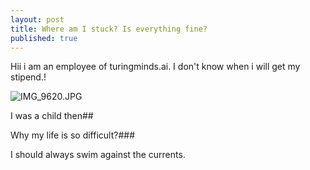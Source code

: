 ```yaml
---
layout: post
title: Where am I stuck? Is everything fine?
published: true
---
```


Hii i am an employee of turingminds.ai. I don't know when i will get my stipend.!

![IMG_9620.JPG]({{site.baseurl}}/_posts/IMG_9620.JPG)

I was a child then##

Why my life is so difficult?###

I should always swim against the currents.


